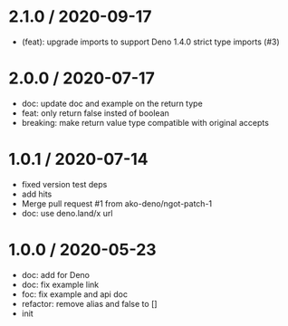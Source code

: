 
2.1.0 / 2020-09-17
==================

  * (feat): upgrade imports to support Deno 1.4.0 strict type imports (#3)

2.0.0 / 2020-07-17
==================

  * doc: update doc and example on the return type
  * feat: only return false insted of boolean
  * breaking: make return value type compatible with original accepts

1.0.1 / 2020-07-14
==================

  * fixed version test deps
  * add hits
  * Merge pull request #1 from ako-deno/ngot-patch-1
  * doc: use deno.land/x url

1.0.0 / 2020-05-23
==================

  * doc: add for Deno
  * doc: fix example link
  * foc: fix example and api doc
  * refactor: remove alias and false to []
  * init
